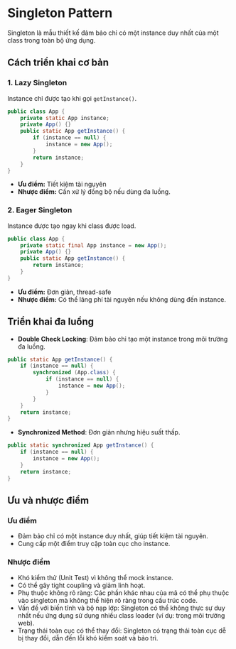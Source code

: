 # Singleton Pattern

Singleton là mẫu thiết kế đảm bảo chỉ có một instance duy nhất của một class trong toàn bộ ứng dụng.

## Cách triển khai cơ bản

### 1. Lazy Singleton

Instance chỉ được tạo khi gọi `getInstance()`.

```java
public class App {
    private static App instance;
    private App() {}
    public static App getInstance() {
        if (instance == null) {
            instance = new App();
        }
        return instance;
    }
}
```

-   **Ưu điểm:** Tiết kiệm tài nguyên
-   **Nhược điểm:** Cần xử lý đồng bộ nếu dùng đa luồng.

### 2. Eager Singleton

Instance được tạo ngay khi class được load.

```java
public class App {
    private static final App instance = new App();
    private App() {}
    public static App getInstance() {
        return instance;
    }
}
```

-   **Ưu điểm:** Đơn giản, thread-safe
-   **Nhược điểm:** Có thể lãng phí tài nguyên nếu không dùng đến instance.

## Triển khai đa luồng

-   **Double Check Locking**: Đảm bảo chỉ tạo một instance trong môi trường đa luồng.

```java
public static App getInstance() {
    if (instance == null) {
        synchronized (App.class) {
            if (instance == null) {
                instance = new App();
            }
        }
    }
    return instance;
}
```

-   **Synchronized Method**: Đơn giản nhưng hiệu suất thấp.

```java
public static synchronized App getInstance() {
    if (instance == null) {
        instance = new App();
    }
    return instance;
}
```

## Ưu và nhược điểm

### Ưu điểm

-   Đảm bảo chỉ có một instance duy nhất, giúp tiết kiệm tài nguyên.
-   Cung cấp một điểm truy cập toàn cục cho instance.

### Nhược điểm

-   Khó kiểm thử (Unit Test) vì không thể mock instance.
-   Có thể gây tight coupling và giảm linh hoạt.
-   Phụ thuộc không rõ ràng: Các phần khác nhau của mã có thể phụ thuộc vào singleton mà không thể hiện rõ ràng trong cấu trúc code.
-   Vấn đề với biến tĩnh và bộ nạp lớp: Singleton có thể không thực sự duy nhất nếu ứng dụng sử dụng nhiều class loader (ví dụ: trong môi trường web).
-   Trạng thái toàn cục có thể thay đổi: Singleton có trạng thái toàn cục dễ bị thay đổi, dẫn đến lỗi khó kiểm soát và bảo trì.
